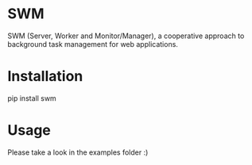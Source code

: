 # SWM

SWM (Server, Worker and Monitor/Manager), a cooperative approach to background task management for web applications.


# Installation

pip install swm


# Usage

Please take a look in the examples folder :)
